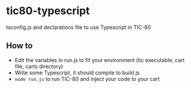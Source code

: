 # tic80-typescript
tsconfig.js and declarations file to use Typescript in TIC-80

## How to
- Edit the variables in run.js to fit your environment (tic executable, cart file, carts directory)
- Write some Typescript, it should compile to build.js
- `node run.js` to run TIC-80 and inject your code to your cart
